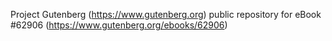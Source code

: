 Project Gutenberg (https://www.gutenberg.org) public repository for eBook #62906 (https://www.gutenberg.org/ebooks/62906)
